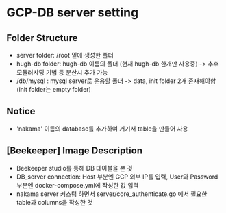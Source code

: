 # GCP-DB server setting

## Folder Structure
- server folder: /root 밑에 생성한 폴더  
- hugh-db folder: hugh-db 이름의 폴더 (현재 hugh-db 한개만 사용중) -> 추후 모듈러샤딩 기법 등 분산시 추가 가능  
- /db/mysql : mysql server로 운용할 폴더 -> data, init folder 2개 존재해야함 (init folder는 empty folder)  

## Notice
- 'nakama' 이름의 database를 추가하여 거기서 table을 만들어 사용


## [Beekeeper] Image Description
- Beekeeper studio를 통해 DB 테이블을 본 것
- DB_server connection: Host 부분엔 GCP 외부 IP를 입력, User와 Password 부분엔 docker-compose.yml에 작성한 값 입력  
- nakama server 커스텀 하면서 server/core_authenticate.go 에서 필요한 table과 columns을 작성한 것  
